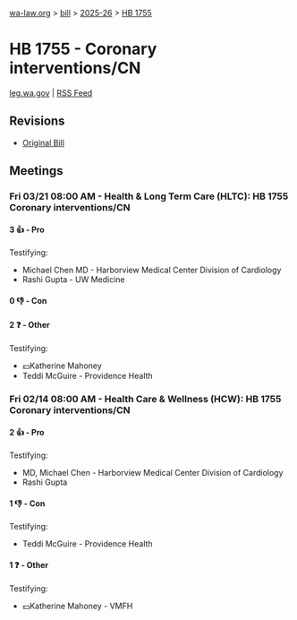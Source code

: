 [wa-law.org](/) > [bill](/bill/) > [2025-26](/bill/2025-26/) > [HB 1755](/bill/2025-26/hb/1755/)

# HB 1755 - Coronary interventions/CN
[leg.wa.gov](https://app.leg.wa.gov/billsummary?BillNumber=1755&Year=2025&Initiative=false) | [RSS Feed](./rss.xml)

## Revisions
* [Original Bill](1/)

## Meetings
### Fri 03/21 08:00 AM - Health & Long Term Care (HLTC): HB 1755 Coronary interventions/CN
#### 3 👍 - Pro
Testifying:
* Michael Chen MD - Harborview Medical Center Division of Cardiology
* Rashi Gupta - UW Medicine

#### 0 👎 - Con

#### 2 ❓ - Other
Testifying:
* 💵Katherine Mahoney
* Teddi McGuire - Providence Health

### Fri 02/14 08:00 AM - Health Care & Wellness (HCW): HB 1755 Coronary interventions/CN
#### 2 👍 - Pro
Testifying:
* MD, Michael Chen - Harborview Medical Center Division of Cardiology
* Rashi Gupta

#### 1 👎 - Con
Testifying:
* Teddi McGuire - Providence Health

#### 1 ❓ - Other
Testifying:
* 💵Katherine Mahoney - VMFH
